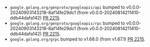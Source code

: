 * `google.golang.org/genproto/googleapis/api` bumped to v0.0.0-20240903143218-8af14fe29dc1 (from v0.0.0-20240814211410-ddb44dafa142) [PR 2215](https://github.com/provenance-io/provenance/pull/2215).
* `google.golang.org/genproto/googleapis/rpc` bumped to v0.0.0-20240903143218-8af14fe29dc1 (from v0.0.0-20240814211410-ddb44dafa142) [PR 2215](https://github.com/provenance-io/provenance/pull/2215).
* `google.golang.org/grpc` bumped to v1.68.0 (from v1.67.1) [PR 2215](https://github.com/provenance-io/provenance/pull/2215).
